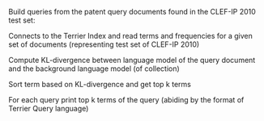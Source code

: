 Build queries from the patent query documents found in the CLEF-IP 2010 test set:

 Connects to the Terrier Index and read terms and frequencies for a given set of documents (representing test set of CLEF-IP 2010)

 Compute KL-divergence between language model of the query document and the background language model (of collection)

 Sort term based on KL-divergence and get top k terms

 For each query print top k terms of the query (abiding by the format of Terrier Query language)

 
